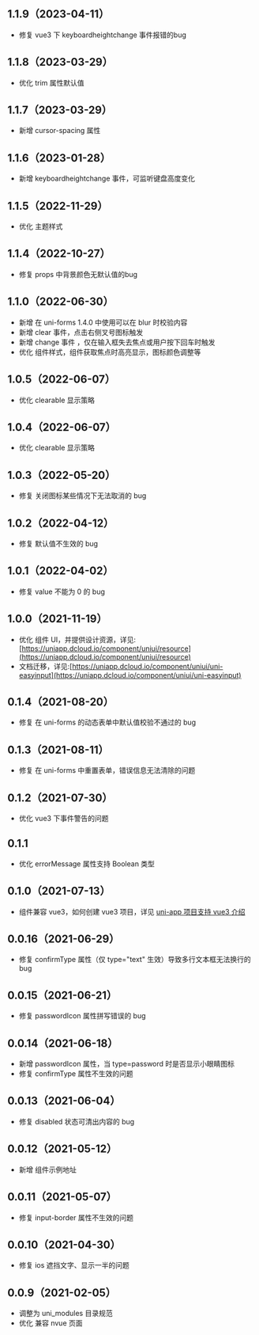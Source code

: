 ## 1.1.9（2023-04-11）

-   修复 vue3 下 keyboardheightchange 事件报错的bug

## 1.1.8（2023-03-29）

-   优化 trim 属性默认值

## 1.1.7（2023-03-29）

-   新增 cursor-spacing 属性

## 1.1.6（2023-01-28）

-   新增 keyboardheightchange 事件，可监听键盘高度变化

## 1.1.5（2022-11-29）

-   优化 主题样式

## 1.1.4（2022-10-27）

-   修复 props 中背景颜色无默认值的bug

## 1.1.0（2022-06-30）

-   新增 在 uni-forms 1.4.0 中使用可以在 blur 时校验内容
-   新增 clear 事件，点击右侧叉号图标触发
-   新增 change 事件 ，仅在输入框失去焦点或用户按下回车时触发
-   优化 组件样式，组件获取焦点时高亮显示，图标颜色调整等

## 1.0.5（2022-06-07）

-   优化 clearable 显示策略

## 1.0.4（2022-06-07）

-   优化 clearable 显示策略

## 1.0.3（2022-05-20）

-   修复 关闭图标某些情况下无法取消的 bug

## 1.0.2（2022-04-12）

-   修复 默认值不生效的 bug

## 1.0.1（2022-04-02）

-   修复 value 不能为 0 的 bug

## 1.0.0（2021-11-19）

-   优化 组件 UI，并提供设计资源，详见:[https://uniapp.dcloud.io/component/uniui/resource](https://uniapp.dcloud.io/component/uniui/resource)
-   文档迁移，详见:[https://uniapp.dcloud.io/component/uniui/uni-easyinput](https://uniapp.dcloud.io/component/uniui/uni-easyinput)

## 0.1.4（2021-08-20）

-   修复 在 uni-forms 的动态表单中默认值校验不通过的 bug

## 0.1.3（2021-08-11）

-   修复 在 uni-forms 中重置表单，错误信息无法清除的问题

## 0.1.2（2021-07-30）

-   优化 vue3 下事件警告的问题

## 0.1.1

-   优化 errorMessage 属性支持 Boolean 类型

## 0.1.0（2021-07-13）

-   组件兼容 vue3，如何创建 vue3 项目，详见 [uni-app 项目支持 vue3 介绍](https://ask.dcloud.net.cn/article/37834)

## 0.0.16（2021-06-29）

-   修复 confirmType 属性（仅 type="text" 生效）导致多行文本框无法换行的 bug

## 0.0.15（2021-06-21）

-   修复 passwordIcon 属性拼写错误的 bug

## 0.0.14（2021-06-18）

-   新增 passwordIcon 属性，当 type=password 时是否显示小眼睛图标
-   修复 confirmType 属性不生效的问题

## 0.0.13（2021-06-04）

-   修复 disabled 状态可清出内容的 bug

## 0.0.12（2021-05-12）

-   新增 组件示例地址

## 0.0.11（2021-05-07）

-   修复 input-border 属性不生效的问题

## 0.0.10（2021-04-30）

-   修复 ios 遮挡文字、显示一半的问题

## 0.0.9（2021-02-05）

-   调整为 uni_modules 目录规范
-   优化 兼容 nvue 页面
